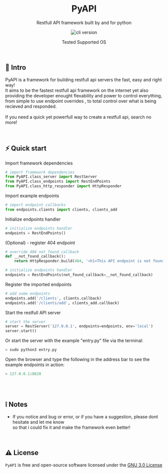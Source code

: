 <h1 align="center">
  PyAPI
</h1>
<p align="center">Restfull API framework built by and for python</p>

<p align="center">
  <img src="https://img.shields.io/badge/version-v1.0.0-blue?style=for-the-badge&logo=none" alt="cli version" />
</p>

<p align="center">Tested Supported OS</p>
<p align="center">
  <img src="https://img.shields.io/badge/Linux-FCC624?style=for-the-badge&logo=linux&logoColor=black" alt="" />
  <img src="https://img.shields.io/badge/Windows-0078D6?style=for-the-badge&logo=windows&logoColor=white" alt="" />
</p>

## 📄 Intro
<p>
  PyAPI is a framework for building restfull api servers the fast, easy and right way! <br/>
  It aims to be the fastest restfull api framework on the internet yet also providing the developer enought flexability and power to control everything, <br/>
  from simple to use endpoint overrides , to total control over what is being recieved and responded. <br/><br/>
  If you need a quick yet powerfull way to create a restfull api, search no more!
</p>
<br/>

## ⚡️ Quick start

Import framework dependencies
```python
# import framework dependencies
from PyAPI.class_server import RestServer
from PyAPI.class_endpoints import RestEndPoints
from PyAPI.class_http_responder import HttpResponder
```


Import example endpoints
```python
# import endpoint callbacks
from endpoints.clients import clients, clients_add
```

Initialize endpoints handler
```python
# initialize endpoints handler
endpoints = RestEndPoints()
```



(Optional) - register 404 endpoint
```python
# override 404 not found callback
def __not_found_callback():
    return HttpResponder.build(404, '<h1>This API endpoint is not found!</h1>', {'Content-type': 'text/html'})

# initialize endpoints handler
endpoints = RestEndPoints(not_found_callback=__not_found_callback)
```


Register the imported endpoints
```python
# add some endpoints
endpoints.add('/clients', clients.callback)
endpoints.add('/clients/add', clients_add.callback)
```

Start the restfull API server
```python
# start the server
server = RestServer('127.0.0.1', endpoints=endpoints, env='local')
server.start()
```

Or start the server with the example "entry.py" file via the terminal:
```python
> sudo python3 entry.py
```


Open the browser and type the following in the address bar to see the example endpoints in action:
```python
> 127.0.0.1:8820
```
<br/>
<br/>

## ❕ Notes
- If you notice and bug or error, or if you have a suggestion, please dont hesitate and let me know <br/>
  so that i could fix it and make the framework even better!
<br/>

## ⚠️ License

`PyAPI` is free and open-source software licensed under the [GNU 3.0 License](https://github.com/levkany/PyAPI/blob/master/LICENSE)
